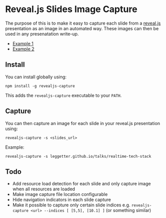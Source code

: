 # Reveal.js Slides Image Capture

The purpose of this is to make it easy to capture each slide from a [reveal.js](https://github.com/hakimel/reveal.js) presentation as an image in an automated way. These images can then be used in any presenatation write-up.

* [Example 1](http://www.leggetter.co.uk/2013/10/28/history-background-benefits-use-cases-realtime.html)
* [Example 2](http://www.leggetter.co.uk/2013/10/31/fundamentals-realtime-web-realtime-web-functionality.html)

## Install

You can install globally using:

    npm install -g revealjs-capture

This adds the `revealjs-capture` executable to your `PATH`.

## Capture

You can then capture an image for each slide in your reveal.js presentation using:

    revealjs-capture -s <slides_url>

Example:

    revealjs-capture -s leggetter.github.io/talks/realtime-tech-stack

## Todo

* Add resource load detection for each slide and only capture image when all resources are loaded
* Make image capture file location configurable
* Hide navigation indicators in each slide capture
* Make it possible to capture only certain slide indices e.g. `revealjs-capture <url> --indices [ [5,5], [10.1] ]` (or something similar)